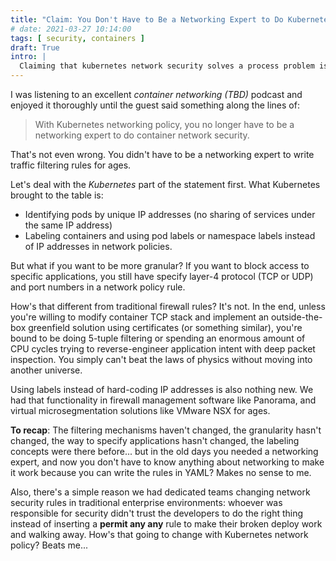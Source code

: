 ```yaml
---
title: "Claim: You Don't Have to Be a Networking Expert to Do Kubernetes Network Security"
# date: 2021-03-27 10:14:00
tags: [ security, containers ]
draft: True
intro: |
  Claiming that kubernetes network security solves a process problem is totally wrong.
---
```

I was listening to an excellent *container networking (TBD)* podcast and enjoyed it thoroughly until the guest said something along the lines of:

> With Kubernetes networking policy, you no longer have to be a networking expert to do container network security.

That's not even wrong. You didn't have to be a networking expert to write traffic filtering rules for ages.

Let's deal with the *Kubernetes* part of the statement first. What Kubernetes brought to the table is:

* Identifying pods by unique IP addresses (no sharing of services under the same IP address)
* Labeling containers and using pod labels or namespace labels instead of IP addresses in network policies.

But what if you want to be more granular? If you want to block access to specific applications, you still have specify layer-4 protocol (TCP or UDP) and port numbers in a network policy rule.

How's that different from traditional firewall rules? It's not. In the end, unless you're willing to modify container TCP stack and implement an outside-the-box greenfield solution using certificates (or something similar), you're bound to be doing 5-tuple filtering or spending an enormous amount of CPU cycles trying to reverse-engineer application intent with deep packet inspection. You simply can't beat the laws of physics without moving into another universe.

Using labels instead of hard-coding IP addresses is also nothing new. We had that functionality in firewall management software like Panorama, and virtual microsegmentation solutions like VMware NSX for ages.

**To recap**: The filtering mechanisms haven't changed, the granularity hasn't changed, the way to specify applications hasn't changed, the labeling concepts were there before... but in the old days you needed a networking expert, and now you don't have to know anything about networking to make it work because you can write the rules in YAML? Makes no sense to me.

Also, there's a simple reason we had dedicated teams changing network security rules in traditional enterprise environments: whoever was responsible for security didn't trust the developers to do the right thing instead of inserting a **permit any any** rule to make their broken deploy work and walking away. How's that going to change with Kubernetes network policy? Beats me...